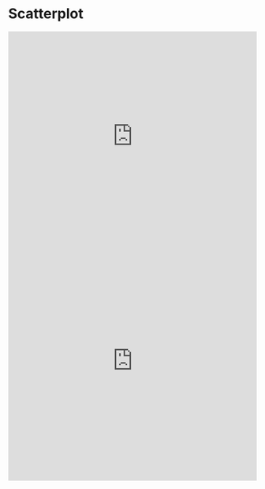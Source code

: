 # Scatterplot

<iframe width="100%" height="423.125" frameborder="0"
  src="https://observablehq.com/embed/@aluisioalves/vega-lite-api-exercicios-2022?cells=miles_per_gallon_comparison"></iframe>


<iframe width="100%" height="487.109375" frameborder="0"
  src="https://observablehq.com/embed/@aluisioalves/vega-lite-api-exercicios-2022?cells=scatters"></iframe>
